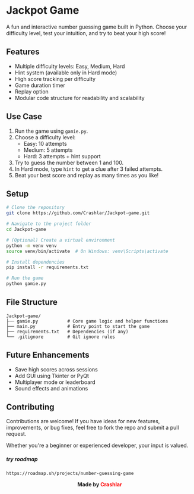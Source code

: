 #  Jackpot Game

A fun and interactive number guessing game built in Python. Choose your difficulty level, test your intuition, and try to beat your high score!

##  Features

- Multiple difficulty levels: Easy, Medium, Hard
- Hint system (available only in Hard mode)
- High score tracking per difficulty
- Game duration timer
- Replay option
- Modular code structure for readability and scalability

##  Use Case

1. Run the game using `gamie.py`.
2. Choose a difficulty level:
   - Easy: 10 attempts
   - Medium: 5 attempts
   - Hard: 3 attempts + hint support
3. Try to guess the number between 1 and 100.
4. In Hard mode, type `hint` to get a clue after 3 failed attempts.
5. Beat your best score and replay as many times as you like!

##  Setup

```bash
# Clone the repository
git clone https://github.com/Crashlar/Jackpot-game.git

# Navigate to the project folder
cd Jackpot-game

# (Optional) Create a virtual environment
python -m venv venv
source venv/bin/activate  # On Windows: venv\Scripts\activate

# Install dependencies
pip install -r requirements.txt

# Run the game
python gamie.py

```


## File Structure
```
Jackpot-game/
├── gamie.py           # Core game logic and helper functions
├── main.py            # Entry point to start the game
├── requirements.txt   # Dependencies (if any)
└── .gitignore         # Git ignore rules

```

## Future Enhancements
- Save high scores across sessions
- Add GUI using Tkinter or PyQt
- Multiplayer mode or leaderboard
- Sound effects and animations


## Contributing
Contributions are welcome! If you have ideas for new features, improvements, or bug fixes, feel free to fork the repo and submit a pull request.

Whether you're a beginner or experienced developer, your input is valued.



<!-- <p align="center" color = "red"><strong>Made by Crashlar</strong></p> -->

##### try roadmap
````
https://roadmap.sh/projects/number-guessing-game
````

<p align="center">
  <strong>Made by 
    <a href="https://www.linkedin.com/in/crashlar/" style="color:red; text-decoration:none;">
      Crashlar
    </a>
  </strong>
</p>


